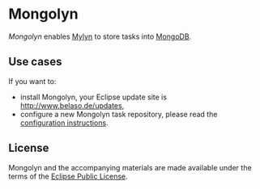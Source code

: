 Mongolyn
========

_Mongolyn_ enables [Mylyn](http://www.eclipse.org/mylyn/) to store tasks into [MongoDB](http://www.mongodb.org).


Use cases
-----------

If you want to:

- install Mongolyn, your Eclipse update site is http://www.belaso.de/updates,
- configure a new Mongolyn task repository, please read the [configuration instructions](https://github.com/belaso/mongolyn/wiki/Configuration).


License
-------

Mongolyn and the accompanying materials are made available under the terms of the [Eclipse Public License](http://www.eclipse.org/legal/epl-v10.html).
